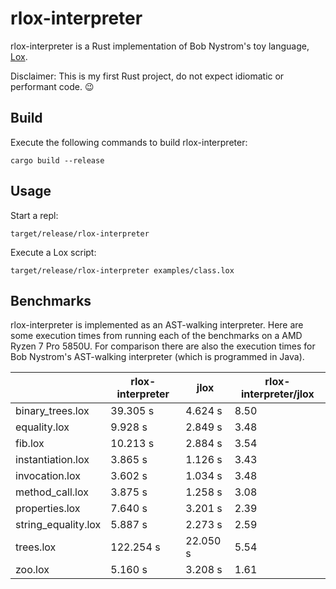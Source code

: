 # rlox-interpreter

rlox-interpreter is a Rust implementation of Bob Nystrom's toy language, [Lox](https://craftinginterpreters.com/).

Disclaimer: This is my first Rust project, do not expect idiomatic or performant code. :wink:

## Build

Execute the following commands to build rlox-interpreter:

    cargo build --release

## Usage

Start a repl:

    target/release/rlox-interpreter

Execute a Lox script:

    target/release/rlox-interpreter examples/class.lox

## Benchmarks

rlox-interpreter is implemented as an AST-walking interpreter. Here are some execution times from running each of the
benchmarks on a AMD Ryzen 7 Pro 5850U. For comparison there are also the execution times for Bob Nystrom's AST-walking
interpreter (which is programmed in Java).

|                     | rlox-interpreter | jlox     | rlox-interpreter/jlox |
|---------------------|------------------|----------|-----------------------|
| binary_trees.lox    |         39.305 s |  4.624 s |                  8.50 |
| equality.lox        |          9.928 s |  2.849 s |                  3.48 |
| fib.lox             |         10.213 s |  2.884 s |                  3.54 |
| instantiation.lox   |          3.865 s |  1.126 s |                  3.43 |
| invocation.lox      |          3.602 s |  1.034 s |                  3.48 |
| method_call.lox     |          3.875 s |  1.258 s |                  3.08 |
| properties.lox      |          7.640 s |  3.201 s |                  2.39 |
| string_equality.lox |          5.887 s |  2.273 s |                  2.59 |
| trees.lox           |        122.254 s | 22.050 s |                  5.54 |
| zoo.lox             |          5.160 s |  3.208 s |                  1.61 |